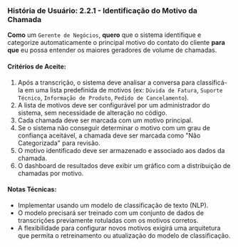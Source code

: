 ### **História de Usuário: 2.2.1 - Identificação do Motivo da Chamada**

**Como** um `Gerente de Negócios`, **quero** que o sistema identifique e categorize automaticamente o principal motivo do contato do cliente **para que** eu possa entender os maiores geradores de volume de chamadas.

#### **Critérios de Aceite:**
1.  Após a transcrição, o sistema deve analisar a conversa para classificá-la em uma lista predefinida de motivos (ex: `Dúvida de Fatura`, `Suporte Técnico`, `Informação de Produto`, `Pedido de Cancelamento`).
2.  A lista de motivos deve ser configurável por um administrador do sistema, sem necessidade de alteração no código.
3.  Cada chamada deve ser marcada com um motivo principal.
4.  Se o sistema não conseguir determinar o motivo com um grau de confiança aceitável, a chamada deve ser marcada como "Não Categorizada" para revisão.
5.  O motivo identificado deve ser armazenado e associado aos dados da chamada.
6.  O dashboard de resultados deve exibir um gráfico com a distribuição de chamadas por motivo.

#### **Notas Técnicas:**
*   Implementar usando um modelo de classificação de texto (NLP).
*   O modelo precisará ser treinado com um conjunto de dados de transcrições previamente rotuladas com os motivos corretos.
*   A flexibilidade para configurar novos motivos exigirá uma arquitetura que permita o retreinamento ou atualização do modelo de classificação.
